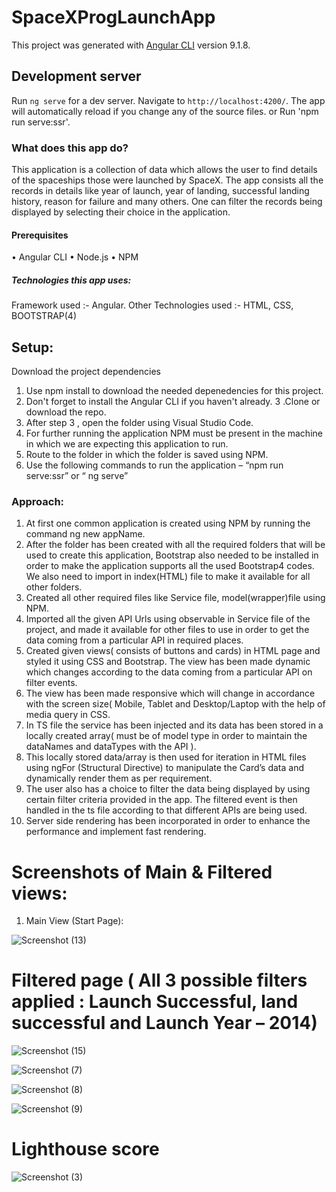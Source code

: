 # SpaceXProgLaunchApp

This project was generated with [Angular CLI](https://github.com/angular/angular-cli) version 9.1.8.

## Development server

Run `ng serve` for a dev server. Navigate to `http://localhost:4200/`. The app will automatically reload if you change any of the source files.
or 
Run 'npm run serve:ssr'.

	

 ### What does this app do?

This application is a collection of data which allows the user to find details of the spaceships those were launched by SpaceX. The app consists all the records in details like year of launch, year of landing, successful landing history, reason for failure and many others. One can filter the records being displayed by selecting their choice in the application.

 #### Prerequisites
•	Angular CLI
•	Node.js
•	NPM

##### Technologies this app uses:
Framework used :- Angular.
Other Technologies used :-  HTML, CSS, BOOTSTRAP(4)

 ## Setup:
 Download the project dependencies
1.	Use npm install to download the needed depenedencies for this project.
2.	Don't forget to install the Angular CLI if you haven't already.
3 .Clone or download the repo.
1.	After step 3 , open the folder using Visual Studio Code.
2.	For further running the application NPM must be present in the machine in which we are expecting this application to run.
3.	Route to the folder in which the folder is saved using NPM.
4.	Use the following commands to run the application –   “npm run serve:ssr”  or  “ ng serve” 

### Approach:
1.	At first one common application is created using NPM by running the command ng new appName.
2.	After the folder has been created with all the required folders that will be used to create this application, Bootstrap also needed to be installed in order to make the application supports all the used Bootstrap4 codes. We also need to import <link  href = “……”> in index(HTML) file to make it available for all other folders.
3.	Created all other required files like Service file, model(wrapper)file using NPM.
4.	Imported all the given API Urls using observable in Service file of the project, and made it available for other files to use in order to get the data coming from a particular API in required places.
5.	Created given views( consists of buttons and cards) in HTML page and styled it using CSS and Bootstrap. The view has been made dynamic which changes according to the data coming from a particular API on filter events.
6.	The view has been made responsive which will change in accordance with the screen size( Mobile, Tablet and Desktop/Laptop with the help of media query in CSS.
7.	In TS file the service has been injected and its data has been stored in a locally created array( must be of model type in order to maintain the dataNames and dataTypes with the API ).
8.	This locally stored data/array is then used for iteration in HTML files using ngFor (Structural Directive) to manipulate the Card’s data and dynamically render them as per requirement.
9.	 The user also has a choice to filter the data being displayed by using certain filter criteria provided in the app. The filtered event is then handled in the ts file according to that different APIs are being used.
10.	 Server side rendering has been incorporated in order to enhance the performance and implement fast rendering.

# Screenshots of Main & Filtered views:
1.	Main View (Start Page):






 ![Screenshot (13)](https://user-images.githubusercontent.com/31484393/96388278-86a32380-11c5-11eb-8397-b975a56c5d7d.png)









# Filtered page ( All 3 possible filters applied : Launch Successful, land successful and Launch Year – 2014)






 
 ![Screenshot (15)](https://user-images.githubusercontent.com/31484393/96388281-8a36aa80-11c5-11eb-986b-19724a806b55.png)
 
 
 
 
 
 
 
 
 ![Screenshot (7)](https://user-images.githubusercontent.com/31484393/96388288-91f64f00-11c5-11eb-8b0e-6bea51055fb1.png)
 
 
 
 
 
 
 
 
 ![Screenshot (8)](https://user-images.githubusercontent.com/31484393/96388467-966f3780-11c6-11eb-8210-c8b2b9b2e1b1.png)
 
 
 
 
 
 
 
 
![Screenshot (9)](https://user-images.githubusercontent.com/31484393/96388470-9bcc8200-11c6-11eb-9121-67d326770fa5.png)

 
 
 
 



 





# Lighthouse score  


 
 
 ![Screenshot (3)](https://user-images.githubusercontent.com/31484393/96388475-a4bd5380-11c6-11eb-9fdf-6b7c4240fd9e.png)






